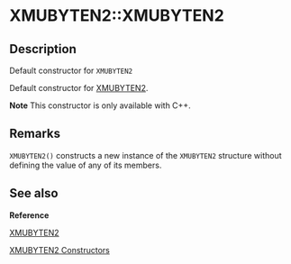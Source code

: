# XMUBYTEN2::XMUBYTEN2

## Description

Default constructor for `XMUBYTEN2`

Default constructor for [XMUBYTEN2](https://learn.microsoft.com/windows/desktop/api/directxpackedvector/ns-directxpackedvector-xmubyten2).

**Note** This constructor is only available with C++.

## Remarks

`XMUBYTEN2()` constructs a new instance of the `XMUBYTEN2` structure without
defining the value of any of its members.

## See also

**Reference**

[XMUBYTEN2](https://learn.microsoft.com/windows/desktop/api/directxpackedvector/ns-directxpackedvector-xmubyten2)

[XMUBYTEN2 Constructors](https://learn.microsoft.com/windows/desktop/dxmath/xmubyten2-ctor)